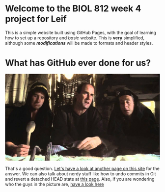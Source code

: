# Welcome to the BIOL 812 week 4 project for Leif
This is a simple website built using GitHub Pages, with the goal of learning how to set up a repository and _basic_ website. This is **very** simplified, although some **_modifications_** will be made to formats and header styles.

# What has GitHub ever done for us? 
![Alt Text](/life-of-brian.jpg)

That's a good question. [Let's have a look at another page on this site](/Page2.md) for the answer. We can also talk about nerdy stuff like how to undo commits in Git and revert a detached HEAD state at [this page](/Page3.md).
Also, if you are wondering who the guys in the picture are, [have a look here](https://www.google.ca/search?q=the+life+of+brian&ie=utf-8&oe=utf-8&client=firefox-b-ab&gfe_rd=cr&dcr=0&ei=OR16Wv_QMJOR8QfZ4pGoBQ)

